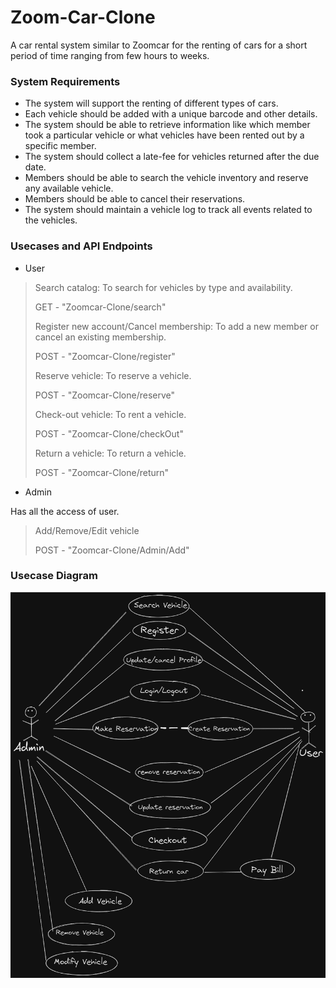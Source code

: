 # Zoom-Car-Clone
A car rental system similar to Zoomcar for the renting of cars for a short period of time ranging from few hours to weeks.

### System Requirements

- The system will support the renting of different types of cars.
- Each vehicle should be added with a unique barcode and other details.
- The system should be able to retrieve information like which member took a particular vehicle or what vehicles have been rented out by a specific member.
- The system should collect a late-fee for vehicles returned after the due date.
- Members should be able to search the vehicle inventory and reserve any available vehicle.
- Members should be able to cancel their reservations.
- The system should maintain a vehicle log to track all events related to the vehicles.

### Usecases and API Endpoints
- User
 
> Search catalog: To search for vehicles by type and availability.
>
> GET - "Zoomcar-Clone/search"
> 
> Register new account/Cancel membership: To add a new member or cancel an existing membership.
>
> POST - "Zoomcar-Clone/register"
> 
> Reserve vehicle: To reserve a vehicle.
>
> POST - "Zoomcar-Clone/reserve"
>
> Check-out vehicle: To rent a vehicle.
>
> POST - "Zoomcar-Clone/checkOut"
> 
> Return a vehicle: To return a vehicle.
>
> POST - "Zoomcar-Clone/return"
- Admin

Has all the access of user.
> Add/Remove/Edit vehicle
> 
> POST - "Zoomcar-Clone/Admin/Add"

### Usecase Diagram

<img src="Assets/zoomcarClone_UsecaseDiagram - Copy.png" width="650">
